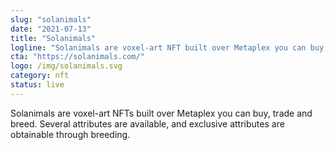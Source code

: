 ```yaml
---
slug: "solanimals"
date: "2021-07-13"
title: "Solanimals"
logline: "Solanimals are voxel-art NFT built over Metaplex you can buy, trade and breed. Several attributes are available, and exclusive attributes are obtainables through breeding."
cta: "https://solanimals.com/"
logo: /img/solanimals.svg
category: nft
status: live
---
```


Solanimals are voxel-art NFTs built over Metaplex you can buy, trade and breed. Several attributes are available, and exclusive attributes are obtainable through breeding.
